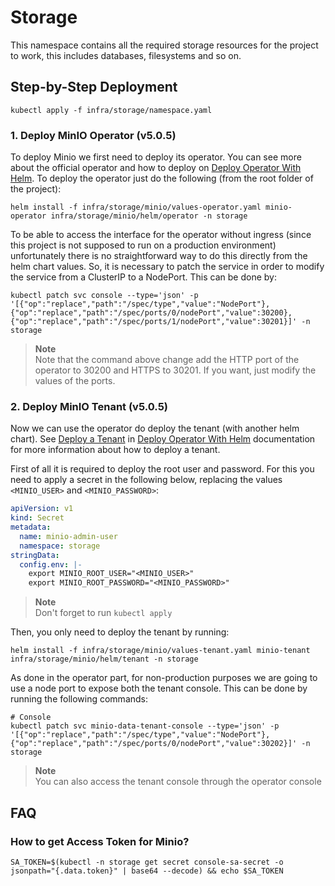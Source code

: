 # Storage

This namespace contains all the required storage resources for the project to work, this includes databases,
filesystems and so on.

## Step-by-Step Deployment

```shell
kubectl apply -f infra/storage/namespace.yaml
```

### 1. Deploy MinIO Operator (v5.0.5)

To deploy Minio we first need to deploy its operator. You can see more about the official operator and how to
deploy on
[Deploy Operator With Helm](https://min.io/docs/minio/kubernetes/upstream/operations/install-deploy-manage/deploy-operator-helm.html).
To deploy the operator just do the following (from the root folder of the project):

```shell
helm install -f infra/storage/minio/values-operator.yaml minio-operator infra/storage/minio/helm/operator -n storage
```

To be able to access the interface for the operator without ingress (since this project is not supposed to
run on a production environment) unfortunately there is no straightforward way to do this directly from the
helm chart values. So, it is necessary to patch the service in order to modify the service from a ClusterIP
to a NodePort. This can be done by:

```shell
kubectl patch svc console --type='json' -p '[{"op":"replace","path":"/spec/type","value":"NodePort"},{"op":"replace","path":"/spec/ports/0/nodePort","value":30200},{"op":"replace","path":"/spec/ports/1/nodePort","value":30201}]' -n storage
```

> **Note** </br>
> Note that the command above change add the HTTP port of the operator to 30200 and HTTPS to 30201. If you
> want, just modify the values of the ports.

### 2. Deploy MinIO Tenant (v5.0.5)

Now we can use the operator do deploy the tenant (with another helm chart). See
[Deploy a Tenant](https://min.io/docs/minio/kubernetes/upstream/operations/install-deploy-manage/deploy-operator-helm.html#deploy-a-tenant) in
[Deploy Operator With Helm](https://min.io/docs/minio/kubernetes/upstream/operations/install-deploy-manage/deploy-operator-helm.html)
documentation for more information about how to deploy a tenant.

First of all it is required to deploy the root user and password. For this you need to apply a secret in the
following below, replacing the values `<MINIO_USER>` and `<MINIO_PASSWORD>`:

```yaml
apiVersion: v1
kind: Secret
metadata:
  name: minio-admin-user
  namespace: storage
stringData:
  config.env: |-
    export MINIO_ROOT_USER="<MINIO_USER>"
    export MINIO_ROOT_PASSWORD="<MINIO_PASSWORD>"
```

> **Note** </br>
> Don't forget to run `kubectl apply`

Then, you only need to deploy the tenant by running:

```shell
helm install -f infra/storage/minio/values-tenant.yaml minio-tenant infra/storage/minio/helm/tenant -n storage
```

As done in the operator part, for non-production purposes we are going to use a node port to expose both
the tenant console. This can be done by running the following commands:

```shell
# Console
kubectl patch svc minio-data-tenant-console --type='json' -p '[{"op":"replace","path":"/spec/type","value":"NodePort"},{"op":"replace","path":"/spec/ports/0/nodePort","value":30202}]' -n storage
```

> **Note** </br>
> You can also access the tenant console through the operator console

## FAQ

### How to get Access Token for Minio?

```shell
SA_TOKEN=$(kubectl -n storage get secret console-sa-secret -o jsonpath="{.data.token}" | base64 --decode) && echo $SA_TOKEN
```
